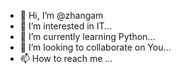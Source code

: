 - 👋 Hi, I’m @zhangam
- 👀 I’m interested in IT...
- 🌱 I’m currently learning Python...
- 💞️ I’m looking to collaborate on You...
- 📫 How to reach me ...

<!---
zhangam/zhangam is a ✨ special ✨ repository because its `README.md` (this file) appears on your GitHub profile.
You can click the Preview link to take a look at your changes.
--->
